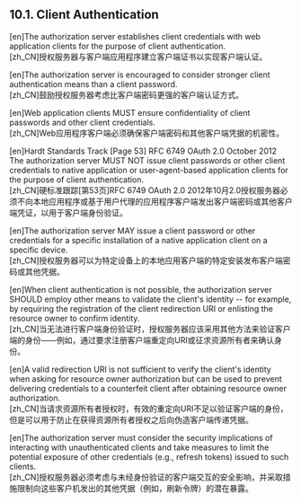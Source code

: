 ## 10.1. Client Authentication  

[en]The authorization server establishes client credentials with web application clients for the purpose of client authentication.  
[zh_CN]授权服务器与客户端应用程序建立客户端证书以实现客户端认证。  
  

[en]The authorization server is encouraged to consider stronger client authentication means than a client password.  
[zh_CN]鼓励授权服务器考虑比客户端密码更强的客户端认证方式。  
  

[en]Web application clients MUST ensure confidentiality of client passwords and other client credentials.  
[zh_CN]Web应用程序客户端必须确保客户端密码和其他客户端凭据的机密性。  
  

[en]Hardt Standards Track [Page 53] RFC 6749 OAuth 2.0 October 2012 The authorization server MUST NOT issue client passwords or other client credentials to native application or user-agent-based application clients for the purpose of client authentication.  
[zh_CN]硬标准跟踪[第53页]RFC 6749 OAuth 2.0 2012年10月2.0授权服务器必须不向本地应用程序或基于用户代理的应用程序客户端发出客户端密码或其他客户端凭证，以用于客户端身份验证。  
  

[en]The authorization server MAY issue a client password or other credentials for a specific installation of a native application client on a specific device.  
[zh_CN]授权服务器可以为特定设备上的本地应用客户端的特定安装发布客户端密码或其他凭据。  
  

[en]When client authentication is not possible, the authorization server SHOULD employ other means to validate the client's identity -- for example, by requiring the registration of the client redirection URI or enlisting the resource owner to confirm identity.  
[zh_CN]当无法进行客户端身份验证时，授权服务器应该采用其他方法来验证客户端的身份——例如，通过要求注册客户端重定向URI或征求资源所有者来确认身份。  
  

[en]A valid redirection URI is not sufficient to verify the client's identity when asking for resource owner authorization but can be used to prevent delivering credentials to a counterfeit client after obtaining resource owner authorization.  
[zh_CN]当请求资源所有者授权时，有效的重定向URI不足以验证客户端的身份，但是可以用于防止在获得资源所有者授权之后向伪造客户端传递凭据。  
  

[en]The authorization server must consider the security implications of interacting with unauthenticated clients and take measures to limit the potential exposure of other credentials (e.g., refresh tokens) issued to such clients.  
[zh_CN]授权服务器必须考虑与未经身份验证的客户端交互的安全影响，并采取措施限制向这些客户机发出的其他凭据（例如，刷新令牌）的潜在暴露。  
  




